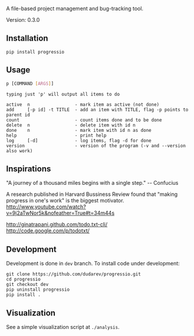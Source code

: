 A file-based project management and bug-tracking tool.

Version: 0.3.0


## Installation

```
pip install progressio
```


## Usage

```bash
p [COMMAND [ARGS]]
```

    typing just 'p' will output all items to do
    
    active  n                 - mark item as active (not done)
    add     [-p id] -t TITLE  - add an item with TITLE, flag -p points to parent id
    count                     - count items done and to be done
    delete  n                 - delete item with id n
    done    n                 - mark item with id n as done
    help                      - print help
    log     [-d]              - log items, flag -d for done
    version                   - version of the program (-v and --version also work)


## Inspirations

"A journey of a thousand miles begins with a single step." 
-- Confucius 

A research published in Harvard Bussiness Review found that "making progress in one's work" is the biggest motivator.
http://www.youtube.com/watch?v=9j2aTwNor5k&nofeather=True#t=34m44s

http://ginatrapani.github.com/todo.txt-cli/
http://code.google.com/p/todotxt/


## Development

Development is done in `dev` branch. To install code under development:

```
git clone https://github.com/dudarev/progressio.git
cd progressio
git checkout dev
pip uninstall progressio
pip install .
```

## Visualization

See a simple visualization script at `./analysis`.
